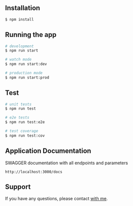 ## Installation

```bash
$ npm install
```

## Running the app

```bash
# development
$ npm run start

# watch mode
$ npm run start:dev

# production mode
$ npm run start:prod
```

## Test

```bash
# unit tests
$ npm run test

# e2e tests
$ npm run test:e2e

# test coverage
$ npm run test:cov
```

## Application Documentation
SWAGGER documentation with all endpoints and parameters
```
http://localhost:3000/docs
```

## Support

If you have any questions, please contact [with me](https://www.linkedin.com/in/mikayel-hovhannisyan/).


